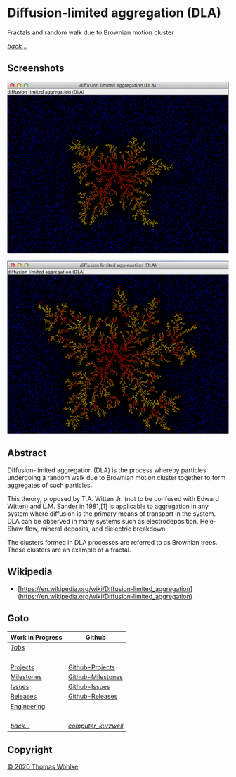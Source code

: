 # Diffusion-limited aggregation (DLA) 

Fractals and random walk due to Brownian motion cluster

*[back...](TABS.md)* 
## Screenshots

![The Dendrite](img/dla/screen1.png)

![The Dendrite after a while](img/dla/screen2.png)

## Abstract

Diffusion-limited aggregation (DLA) is the process whereby particles undergoing a random walk due to Brownian motion cluster together to form aggregates of such particles.

This theory, proposed by T.A. Witten Jr. (not to be confused with Edward Witten) and L.M. Sander in 1981,[1] is applicable to aggregation
in any system where diffusion is the primary means of transport in the system. DLA can be observed in many systems such as electrodeposition,
Hele-Shaw flow, mineral deposits, and dielectric breakdown.

The clusters formed in DLA processes are referred to as Brownian trees. These clusters are an example of a fractal.

## Wikipedia
* [https://en.wikipedia.org/wiki/Diffusion-limited_aggregation](https://en.wikipedia.org/wiki/Diffusion-limited_aggregation)



## Goto
| Work in Progress             | Github                                                                                 |
|------------------------------|----------------------------------------------------------------------------------------|
| *[Tabs](Tabs.md)*            | &nbsp;                                                                                 |
| &nbsp;                       | &nbsp;                                                                                 |
| [Projects](Projects.md)      | [Github-Projects](https://github.com/Computer-Kurzweil/computer_kurzweil/projects)     |
| [Milestones](Milestones.md)  | [Github-Milestones](https://github.com/Computer-Kurzweil/computer_kurzweil/milestones) |
| [Issues](Issues.md)          | [Github-Issues](https://github.com/Computer-Kurzweil/computer_kurzweil/issues)         |
| [Releases](Releases.md)      | [Github-Releases](https://github.com/Computer-Kurzweil/computer_kurzweil/releases)     |
| [Engineering](Engineering.md) | &nbsp;                                                                                 |
| &nbsp;                       | &nbsp;                                                                                 |
| *[back...](README.md)*       | *[computer_kurzweil](https://github.com/Computer-Kurzweil/computer_kurzweil)*          |

## Copyright
[&copy; 2020 Thomas W&ouml;hlke](LICENSE.code.md)


